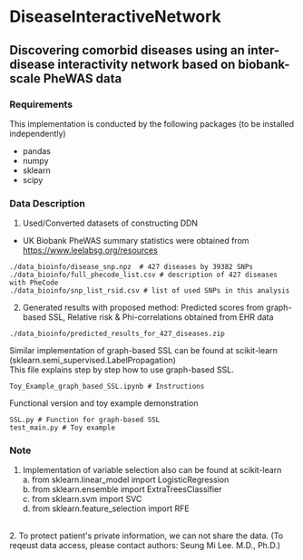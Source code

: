 # DiseaseInteractiveNetwork

## Discovering comorbid diseases using an inter-disease interactivity network based on biobank-scale PheWAS data

### Requirements
This implementation is conducted by the following packages (to be installed independently)
  * pandas
  * numpy
  * sklearn
  * scipy

### Data Description
1. Used/Converted datasets of constructing DDN
  * UK Biobank PheWAS summary statistics were obtained from https://www.leelabsg.org/resources
```  
./data_bioinfo/disease_snp.npz  # 427 diseases by 39382 SNPs
./data_bioinfo/full_phecode_list.csv # description of 427 diseases with PheCode
./data_bioinfo/snp_list_rsid.csv # list of used SNPs in this analysis
```

2. Generated results with proposed method: Predicted scores from graph-based SSL, Relative risk & Phi-correlations obtained from EHR data
```
./data_bioinfo/predicted_results_for_427_diseases.zip 
```
Similar implementation of graph-based SSL can be found at scikit-learn (sklearn.semi_supervised.LabelPropagation) <br>
This file explains step by step how to use graph-based SSL.
```
Toy_Example_graph_based_SSL.ipynb # Instructions
```
  
  Functional version and toy example demonstration
```  
SSL.py # Function for graph-based SSL
test_main.py # Toy example
```
  
### Note
  1. Implementation of variable selection also can be found at scikit-learn <br>
    a. from sklearn.linear_model import LogisticRegression<br>
    b. from sklearn.ensemble import ExtraTreesClassifier<br>
    c. from sklearn.svm import SVC<br>
    d. from sklearn.feature_selection import RFE<br>
  <br>
  2. To protect patient's private information, we can not share the data. (To reqeust data access, please contact authors: Seung Mi Lee. M.D., Ph.D.)
